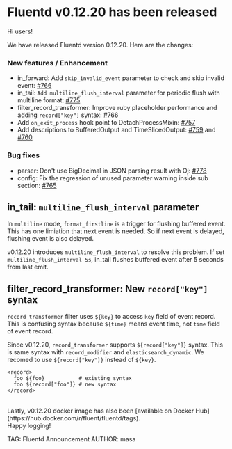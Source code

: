# Fluentd v0.12.20 has been released

Hi users!

We have released Fluentd version 0.12.20.
Here are the changes:

### New features / Enhancement

* in\_forward: Add `skip_invalid_event` parameter to check and skip invalid event: [#766](https://github.com/fluent/fluentd/pull/776)
* in\_tail: `Add multiline_flush_interval` parameter for periodic flush with multiline format: [#775](https://github.com/fluent/fluentd/pull/775)
* filter\_record\_transformer: Improve ruby placeholder performance and adding `record["key"]` syntax: [#766](https://github.com/fluent/fluentd/pull/766)
* Add `on_exit_process` hook point to DetachProcessMixin: [#757](https://github.com/fluent/fluentd/pull/757)
* Add descriptions to BufferedOutput and TimeSlicedOutput: [#759](https://github.com/fluent/fluentd/pull/759) and [#760](https://github.com/fluent/fluentd/pull/760)

### Bug fixes

* parser: Don't use BigDecimal in JSON parsing result with Oj: [#778](https://github.com/fluent/fluentd/pull/778)
* config: Fix the regression of unused parameter warning inside sub section: [#765](https://github.com/fluent/fluentd/pull/765)

## in\_tail: `multiline_flush_interval` parameter 

In `multiline` mode, `format_firstline` is a trigger for flushing buffered event. This has one limiation that next event is needed. So if next event is delayed, flushing event is also delayed.

v0.12.20 introduces `multiline_flush_interval` to resolve this problem. If set `multiline_flush_interval 5s`, in\_tail flushes buffered event after 5 seconds from last emit. 

## filter\_record\_transformer: New `record["key"]` syntax

`record_transformer` filter uses `${key}` to access `key` field of event record. This is confusing syntax because `${time}` means event time, not `time` field of event record.

Since v0.12.20, `record_transformer` supports `${record["key"]}` syntax. This is same syntax with `record_modifier` and `elasticsearch_dynamic`. We recomed to use `${record["key"]}` instead of `${key}`.

```
<record>
  foo ${foo}           # existing syntax
  foo ${record["foo"]} # new syntax
</record>
```

<br />
Lastly, v0.12.20 docker image has also been [available on Docker Hub](https://hub.docker.com/r/fluent/fluentd/tags).

<br />
Happy logging!


TAG: Fluentd Announcement
AUTHOR: masa

